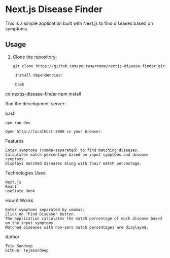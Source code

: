 # Next.js Disease Finder

This is a simple application built with Next.js to find diseases based on symptoms.

## Usage

1. Clone the repository:

   ```bash
   git clone https://github.com/yourusername/nextjs-disease-finder.git

    Install dependencies:

    bash

cd nextjs-disease-finder
npm install

Run the development server:

bash

    npm run dev

    Open http://localhost:3000 in your browser.

Features

    Enter symptoms (comma-separated) to find matching diseases.
    Calculates match percentage based on input symptoms and disease symptoms.
    Displays matched diseases along with their match percentage.

Technologies Used

    Next.js
    React
    useState Hook

How it Works

    Enter symptoms separated by commas.
    Click on "Find Disease" button.
    The application calculates the match percentage of each disease based on the input symptoms.
    Matched diseases with non-zero match percentages are displayed.

Author

    Teja Sundeep
    GitHub: tejasundeep
